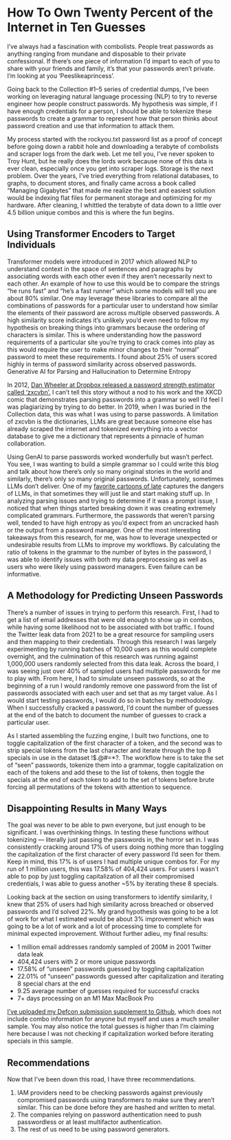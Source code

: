 
# How To Own Twenty Percent of the Internet in Ten Guesses

I’ve always had a fascination with combolists. People treat passwords as anything ranging from mundane and disposable to their private confessional. If there’s one piece of information I’d impart to each of you to share with your friends and family, it’s that your passwords aren’t private. I’m looking at you ‘Peeslikeaprincess’.

Going back to the Collection #1–5 series of credential dumps, I’ve been working on leveraging natural language processing (NLP) to try to reverse engineer how people construct passwords. My hypothesis was simple, if I have enough credentials for a person, I should be able to tokenize these passwords to create a grammar to represent how that person thinks about password creation and use that information to attack them.

My process started with the rockyou.txt password list as a proof of concept before going down a rabbit hole and downloading a terabyte of combolists and scraper logs from the dark web. Let me tell you, I’ve never spoken to Troy Hunt, but he really does the lords work because none of this data is ever clean, especially once you get into scraper logs. Storage is the next problem. Over the years, I’ve tried everything from relational databases, to graphs, to document stores, and finally came across a book called “Managing Gigabytes” that made me realize the best and easiest solution would be indexing flat files for permanent storage and optimizing for my hardware. After cleaning, I whittled the terabyte of data down to a little over 4.5 billion unique combos and this is where the fun begins.


## Using Transformer Encoders to Target Individuals
Transformer models were introduced in 2017 which allowed NLP to understand context in the space of sentences and paragraphs by associating words with each other even if they aren’t necessarily next to each other. An example of how to use this would be to compare the strings “he runs fast” and “he’s a fast runner” which some models will tell you are about 80% similar. One may leverage these libraries to compare all the combinations of passwords for a particular user to understand how similar the elements of their password are across multiple observed passwords. A high similarity score indicates it’s unlikely you’d even need to follow my hypothesis on breaking things into grammars because the ordering of characters is similar. This is where understanding how the password requirements of a particular site you’re trying to crack comes into play as this would require the user to make minor changes to their “normal” password to meet these requirements. I found about 25% of users scored highly in terms of password similarity across observed passwords.
Generative AI for Parsing and Hallucination to Determine Entropy

In 2012, [Dan Wheeler at Dropbox released a password strength estimator called ‘zxcvbn’.](https://dropbox.tech/security/zxcvbn-realistic-password-strength-estimation) I can’t tell this story without a nod to his work and the XKCD comic that demonstrates parsing passwords into a grammar so well I’d feel I was plagiarizing by trying to do better. In 2019, when I was buried in the Collection data, this was what I was using to parse passwords. A limitation of zxcvbn is the dictionaries, LLMs are great because someone else has already scraped the internet and tokenized everything into a vector database to give me a dictionary that represents a pinnacle of human collaboration.

Using GenAI to parse passwords worked wonderfully but wasn’t perfect. You see, I was wanting to build a simple grammar so I could write this blog and talk about how there’s only so many original stories in the world and similarly, there’s only so many original passwords. Unfortunately, sometimes LLMs don’t deliver. One of my [favorite cartoons of late](https://www.reddit.com/r/singularity/comments/1b35yo2/people_who_think_something_is_true_because_an_llm/) captures the dangers of LLMs, in that sometimes they will just lie and start making stuff up. In analyzing parsing issues and trying to determine if it was a prompt issue, I noticed that when things started breaking down it was creating extremely complicated grammars. Furthermore, the passwords that weren’t parsing well, tended to have high entropy as you’d expect from an uncracked hash or the output from a password manager. One of the most interesting takeaways from this research, for me, was how to leverage unexpected or undesirable results from LLMs to improve my workflows. By calculating the ratio of tokens in the grammar to the number of bytes in the password, I was able to identify issues with both my data preprocessing as well as users who were likely using password managers. Even failure can be informative.


## A Methodology for Predicting Unseen Passwords
There’s a number of issues in trying to perform this research. First, I had to get a list of email addresses that were old enough to show up in combos, while having some likelihood not to be associated with bot traffic. I found the Twitter leak data from 2021 to be a great resource for sampling users and then mapping to their credentials. Through this research I was largely experimenting by running batches of 10,000 users as this would complete overnight, and the culmination of this research was running against 1,000,000 users randomly selected from this data leak. Across the board, I was seeing just over 40% of sampled users had multiple passwords for me to play with. From here, I had to simulate unseen passwords, so at the beginning of a run I would randomly remove one password from the list of passwords associated with each user and set that as my target value. As I would start testing passwords, I would do so in batches by methodology. When I successfully cracked a password, I’d count the number of guesses at the end of the batch to document the number of guesses to crack a particular user.

As I started assembling the fuzzing engine, I built two functions, one to toggle capitalization of the first character of a token, and the second was to strip special tokens from the last character and iterate through the top 8 specials in use in the dataset !$.@#=*?. The workflow here is to take the set of “seen” passwords, tokenize them into a grammar, toggle capitalization on each of the tokens and add these to the list of tokens, then toggle the specials at the end of each token to add to the set of tokens before brute forcing all permutations of the tokens with attention to sequence.


## Disappointing Results in Many Ways
The goal was never to be able to pwn everyone, but just enough to be significant. I was overthinking things. In testing these functions without tokenizing — literally just passing the passwords in, the horror set in. I was consistently cracking around 17% of users doing nothing more than toggling the capitalization of the first character of every password I’d seen for them. Keep in mind, this 17% is of users I had multiple unique combos for. For my run of 1 million users, this was 17.58% of 404,424 users. For users I wasn’t able to pop by just toggling capitalization of all their compromised credentials, I was able to guess another ~5% by iterating these 8 specials.

Looking back at the section on using transformers to identify similarity, I knew that 25% of users had high similarity across breached or observed passwords and I’d solved 22%. My grand hypothesis was going to be a lot of work for what I estimated would be about 3% improvement which was going to be a lot of work and a lot of processing time to complete for minimal expected improvement. Without further adieu, my final results:

*  1 million email addresses randomly sampled of 200M in 2001 Twitter data leak
*  404,424 users with 2 or more unique passwords
*  17.58% of “unseen” passwords guessed by toggling capitalization
*  22.01% of “unseen” passwords guessed after capitalization and iterating 8 special chars at the end
*  9.25 average number of guesses required for successful cracks
*  7+ days processing on an M1 Max MacBook Pro

[I’ve uploaded my Defcon submission supplement to Github](https://github.com/joshzelonis/FalcoDefconSubmission/blob/main/JoshZelonis-DefconSubmissionSupplement.ipynb), which does not include combo information for anyone but myself and uses a much smaller sample. You may also notice the total guesses is higher than I’m claiming here because I was not checking if capitalization worked before iterating specials in this sample.

## Recommendations
Now that I’ve been down this road, I have three recommendations.
1) IAM providers need to be checking passwords against previously compromised passwords using transformers to make sure they aren’t similar. This can be done before they are hashed and written to metal.
2) The companies relying on password authentication need to push passwordless or at least multifactor authentication.
3) The rest of us need to be using password generators.

